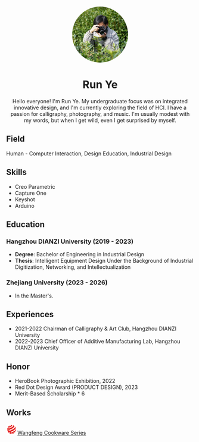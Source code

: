 <p align="center">
  <img width="150" src="https://github.com/wengstA/fab_hw/blob/main/_media/yr.jpg?raw=true" alt="叶润" style="border-radius:50%;">
</p>

<h1 align="center">Run Ye</h1>

<p align="center">
 Hello everyone! I'm Run Ye. My undergraduate focus was on integrated innovative design, and I'm currently exploring the field of HCI. I have a passion for calligraphy, photography, and music. I'm usually modest with my words, but when I get wild, even I get surprised by myself.
</p>

## Field
Human - Computer Interaction, Design Education, Industrial Design

## Skills
- Creo Parametric
- Capture One
- Keyshot
- Arduino

## Education
### Hangzhou DIANZI University (2019 - 2023)
- **Degree**: Bachelor of Engineering in Industrial Design
- **Thesis**: Intelligent Equipment Design Under the Background of Industrial Digitization, Networking, and Intellectualization

### Zhejiang University (2023 - 2026)
- In the Master's.

## Experiences
- 2021-2022 Chairman of Calligraphy & Art Club, Hangzhou DIANZI University
- 2022-2023 Chief Officer of Additive Manufacturing Lab, Hangzhou DIANZI University
  

## Honor
- HeroBook Photographic Exhibition, 2022
- Red Dot Design Award (PRODUCT DESIGN), 2023
- Merit-Based Scholarship * 6

## Works
<p align="left">
  <a href="https://www.red-dot.org/zh/project/wangfeng-cookware-series-62030applicable" target="_blank"><img src="https://github.com/NexMaker-Fab/2023zjudemini-hi1/blob/main/_media/reddot_ig.png?raw=true" alt="" width="30">Wangfeng Cookware Series</a>
  &nbsp;
</p>

